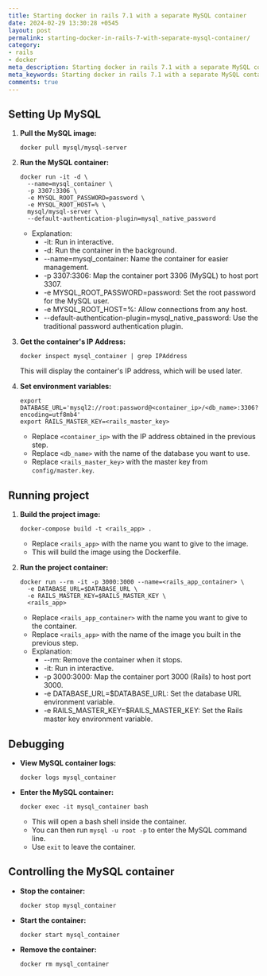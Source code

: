 ```yaml
---
title: Starting docker in rails 7.1 with a separate MySQL container
date: 2024-02-29 13:30:28 +0545
layout: post
permalink: starting-docker-in-rails-7-with-separate-mysql-container/
category:
- rails
- docker
meta_description: Starting docker in rails 7.1 with a separate MySQL container
meta_keywords: Starting docker in rails 7.1 with a separate MySQL container, rails, docker, docker in rails, rails in docker
comments: true
---
```


## Setting Up MySQL

1. **Pull the MySQL image:**

   ```shell
   docker pull mysql/mysql-server
   ```

2. **Run the MySQL container:**
   
   ```shell
   docker run -it -d \
     --name=mysql_container \
     -p 3307:3306 \
     -e MYSQL_ROOT_PASSWORD=password \
     -e MYSQL_ROOT_HOST=% \
     mysql/mysql-server \
     --default-authentication-plugin=mysql_native_password
   ```

   - Explanation:
     - -it: Run in interactive.
     - -d: Run the container in the background.
     - --name=mysql_container: Name the container for easier management.
     - -p 3307:3306: Map the container port 3306 (MySQL) to host port 3307.
     - -e MYSQL_ROOT_PASSWORD=password: Set the root password for the MySQL user.
     - -e MYSQL_ROOT_HOST=%: Allow connections from any host.
     - --default-authentication-plugin=mysql_native_password: Use the traditional password authentication plugin.

3. **Get the container's IP Address:** 

   ```shell
   docker inspect mysql_container | grep IPAddress
   ```

   This will display the container's IP address, which will be used later.

4. **Set environment variables:**

   ```shell
   export DATABASE_URL='mysql2://root:password@<container_ip>/<db_name>:3306?encoding=utf8mb4'
   export RAILS_MASTER_KEY=<rails_master_key>
   ```
   - Replace `<container_ip>` with the IP address obtained in the previous step.
   - Replace `<db_name>` with the name of the database you want to use.
   - Replace `<rails_master_key>` with the master key from `config/master.key`.

## Running project

1. **Build the project image:** 

   ```shell
   docker-compose build -t <rails_app> .
   ```
   - Replace `<rails_app>` with the name you want to give to the image.
   - This will build the image using the Dockerfile.

2. **Run the project container:**

   ```shell
   docker run --rm -it -p 3000:3000 --name=<rails_app_container> \
     -e DATABASE_URL=$DATABASE_URL \
     -e RAILS_MASTER_KEY=$RAILS_MASTER_KEY \
     <rails_app>
   ```
   - Replace `<rails_app_container>` with the name you want to give to the container.
   - Replace `<rails_app>` with the name of the image you built in the previous step.
   - Explanation:
     - --rm: Remove the container when it stops.
     - -it: Run in interactive.
     - -p 3000:3000: Map the container port 3000 (Rails) to host port 3000.
     - -e DATABASE_URL=$DATABASE_URL: Set the database URL environment variable.
     - -e RAILS_MASTER_KEY=$RAILS_MASTER_KEY: Set the Rails master key environment variable.

## Debugging

- **View MySQL container logs:**

  ```shell
  docker logs mysql_container
  ```

- **Enter the MySQL container:**

  ```shell
  docker exec -it mysql_container bash
  ```
  - This will open a bash shell inside the container.
  - You can then run `mysql -u root -p` to enter the MySQL command line.
  - Use `exit` to leave the container.

## Controlling the MySQL container

- **Stop the container:**
  
    ```shell
    docker stop mysql_container
    ```

- **Start the container:**
  
    ```shell
    docker start mysql_container
    ```

- **Remove the container:**
  
    ```shell
    docker rm mysql_container
    ```
